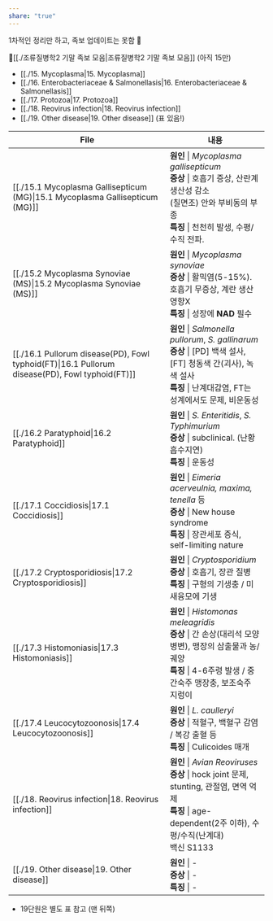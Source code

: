 ```yaml
---
share: "true"
---
```

1차적인 정리만 하고, 족보 업데이트는 못함 🥹 

📍[[./조류질병학2 기말 족보 모음|조류질병학2 기말 족보 모음]] (아직 15만)

- [[./15. Mycoplasma|15. Mycoplasma]]
- [[./16. Enterobacteriaceae & Salmonellasis|16. Enterobacteriaceae & Salmonellasis]] 
- [[./17. Protozoa|17. Protozoa]]
- [[./18. Reovirus infection|18. Reovirus infection]]
- [[./19. Other disease|19. Other disease]] (표 있음!)

| File                                                                                                                        | 내용                                                                                                                                        |
| --------------------------------------------------------------------------------------------------------------------------- | ----------------------------------------------------------------------------------------------------------------------------------------- |
| [[./15.1 Mycoplasma Gallisepticum (MG)\|15.1 Mycoplasma Gallisepticum (MG)]]                   | **원인** \| *Mycoplasma gallisepticum*<br>**증상** \| 호흡기 증상, 산란계 생산성 감소<br>(칠면조) 안와 부비동의 부종<br>**특징** \| 천천히 발생, 수평/수직 전파.                   |
| [[./15.2 Mycoplasma Synoviae (MS)\|15.2 Mycoplasma Synoviae (MS)]]                             | **원인** \| *Mycoplasma synoviae*<br>**증상** \| 활믹염(5-15%).<br>호흡기 무증상, 계란 생산 영향X<br>**특징** \| 성장에 **NAD** 필수                                |
| [[./16.1 Pullorum disease(PD), Fowl typhoid(FT)\|16.1 Pullorum disease(PD), Fowl typhoid(FT)]] | **원인** \| *Salmonella pullorum*, *S. gallinarum*<br>**증상** \| [PD] 백색 설사,<br>[FT] 청동색 간(괴사), 녹색 설사<br>**특징** \| 난계대감염, FT는 성계에서도 문제, 비운동성 |
| [[./16.2 Paratyphoid\|16.2 Paratyphoid]]                                                       | **원인** \| *S. Enteritidis*, *S. Typhimurium*<br>**증상** \| subclinical. (난황흡수지연)<br>**특징** \| 운동성                                          |
| [[./17.1 Coccidiosis\|17.1 Coccidiosis]]                                                       | **원인** \| *Eimeria acerveulnia, maxima, tenella* 등<br>**증상** \| New house syndrome<br>**특징** \| 장관세포 증식, self-limiting nature             |
| [[./17.2 Cryptosporidiosis\|17.2 Cryptosporidiosis]]                                           | **원인** \| *Cryptosporidium*<br>**증상** \| 호흡기, 장관 질병<br>**특징** \| 구형의 기생충 / 미새융모에 기생                                                       |
| [[./17.3 Histomoniasis\|17.3 Histomoniasis]]                                                   | **원인** \| *Histomonas meleagridis*<br>**증상** \| 간 손상(대리석 모양 병변), 맹장의 삼출물과 농/궤양<br>**특징** \| 4-6주령 발생 / 중간숙주 맹장충, 보조숙주 지렁이                 |
| [[./17.4 Leucocytozoonosis\|17.4 Leucocytozoonosis]]                                           | **원인** \| *L. caulleryi*<br>**증상** \| 적혈구, 백혈구 감염 / 복강 출혈 등<br>**특징** \| Culicoides 매개                                                    |
| [[./18. Reovirus infection\|18. Reovirus infection]]                                           | **원인** \| *Avian Reoviruses*<br>**증상** \| hock joint 문제, stunting, 관절염, 면역 억제<br>**특징** \| age-dependent(2주 이하), 수평/수직(난계대)<br>백신 S1133   |
| [[./19. Other disease\|19. Other disease]]                                                     | **원인** \| \-<br>**증상** \| \-<br>**특징** \| \-                                                                                              |

- 19단원은 별도 표 참고 (맨 뒤쪽)